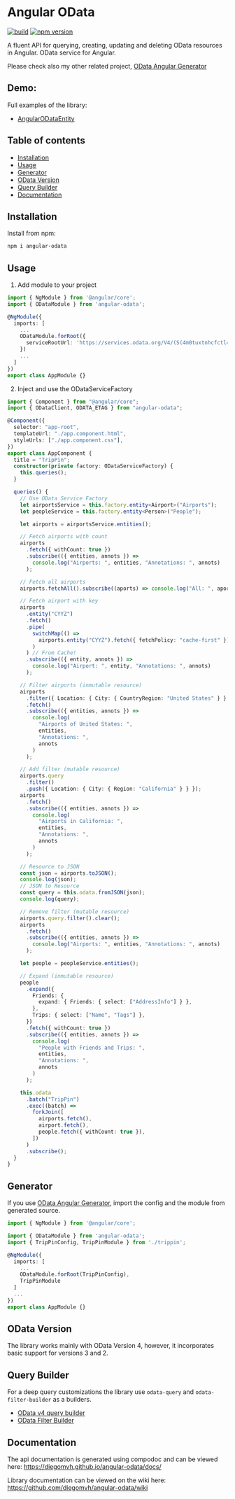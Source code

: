 # Angular OData

[![build](https://github.com/diegomvh/angular-odata/workflows/Node.js%20CI/badge.svg)](https://github.com/diegomvh/angular-odata/actions?query=workflow%3A%22Node.js+CI%22)
[![npm version](https://badge.fury.io/js/angular-odata.svg)](http://badge.fury.io/js/angular-odata)

A fluent API for querying, creating, updating and deleting OData resources in Angular.
OData service for Angular.

Please check also my other related project, [OData Angular Generator](https://github.com/diegomvh/ODataApiGen)

## Demo:

Full examples of the library:

- [AngularODataEntity](https://github.com/diegomvh/AngularODataEntity)

## Table of contents

- [Installation](#installation)
- [Usage](#usage)
- [Generator](#generator)
- [OData Version](#odata-version)
- [Query Builder](#query-builder)
- [Documentation](#documentation)

## Installation

Install from npm:

```bash
npm i angular-odata
```

## Usage

1. Add module to your project

```typescript
import { NgModule } from '@angular/core';
import { ODataModule } from 'angular-odata';

@NgModule({
  imports: [
    ...
    ODataModule.forRoot({
      serviceRootUrl: 'https://services.odata.org/V4/(S(4m0tuxtnhcfctl4gzem3gr10))/TripPinServiceRW/'
    })
    ...
  ]
})
export class AppModule {}
```

2. Inject and use the ODataServiceFactory

```typescript
import { Component } from "@angular/core";
import { ODataClient, ODATA_ETAG } from "angular-odata";

@Component({
  selector: "app-root",
  templateUrl: "./app.component.html",
  styleUrls: ["./app.component.css"],
})
export class AppComponent {
  title = "TripPin";
  constructor(private factory: ODataServiceFactory) {
    this.queries();
  }

  queries() {
    // Use OData Service Factory
    let airportsService = this.factory.entity<Airport>("Airports");
    let peopleService = this.factory.entity<Person>("People");

    let airports = airportsService.entities();

    // Fetch airports with count
    airports
      .fetch({ withCount: true })
      .subscribe(({ entities, annots }) =>
        console.log("Airports: ", entities, "Annotations: ", annots)
      );

    // Fetch all airports
    airports.fetchAll().subscribe((aports) => console.log("All: ", aports));

    // Fetch airport with key
    airports
      .entity("CYYZ")
      .fetch()
      .pipe(
        switchMap(() =>
          airports.entity("CYYZ").fetch({ fetchPolicy: "cache-first" })
        )
      ) // From Cache!
      .subscribe(({ entity, annots }) =>
        console.log("Airport: ", entity, "Annotations: ", annots)
      );

    // Filter airports (inmutable resource)
    airports
      .filter({ Location: { City: { CountryRegion: "United States" } } })
      .fetch()
      .subscribe(({ entities, annots }) =>
        console.log(
          "Airports of United States: ",
          entities,
          "Annotations: ",
          annots
        )
      );

    // Add filter (mutable resource)
    airports.query
      .filter()
      .push({ Location: { City: { Region: "California" } } });
    airports
      .fetch()
      .subscribe(({ entities, annots }) =>
        console.log(
          "Airports in California: ",
          entities,
          "Annotations: ",
          annots
        )
      );

    // Resource to JSON
    const json = airports.toJSON();
    console.log(json);
    // JSON to Resource
    const query = this.odata.fromJSON(json);
    console.log(query);

    // Remove filter (mutable resource)
    airports.query.filter().clear();
    airports
      .fetch()
      .subscribe(({ entities, annots }) =>
        console.log("Airports: ", entities, "Annotations: ", annots)
      );

    let people = peopleService.entities();

    // Expand (inmutable resource)
    people
      .expand({
        Friends: {
          expand: { Friends: { select: ["AddressInfo"] } },
        },
        Trips: { select: ["Name", "Tags"] },
      })
      .fetch({ withCount: true })
      .subscribe(({ entities, annots }) =>
        console.log(
          "People with Friends and Trips: ",
          entities,
          "Annotations: ",
          annots
        )
      );

    this.odata
      .batch("TripPin")
      .exec((batch) =>
        forkJoin([
          airports.fetch(),
          airport.fetch(),
          people.fetch({ withCount: true }),
        ])
      )
      .subscribe();
  }
}
```

## Generator

If you use [OData Angular Generator](https://github.com/diegomvh/ODataApiGen), import the config and the module from generated source.

```typescript
import { NgModule } from '@angular/core';

import { ODataModule } from 'angular-odata';
import { TripPinConfig, TripPinModule } from './trippin';

@NgModule({
  imports: [
    ...
    ODataModule.forRoot(TripPinConfig),
    TripPinModule
  ]
  ...
})
export class AppModule {}
```

## OData Version

The library works mainly with OData Version 4, however, it incorporates basic support for versions 3 and 2.

## Query Builder

For a deep query customizations the library use `odata-query` and `odata-filter-builder` as a builders.

- [OData v4 query builder](https://github.com/techniq/odata-query)
- [OData Filter Builder](https://github.com/bodia-uz/odata-filter-builder)

## Documentation

The api documentation is generated using compodoc and can be viewed here: https://diegomvh.github.io/angular-odata/docs/

Library documentation can be viewed on the wiki here: https://github.com/diegomvh/angular-odata/wiki
